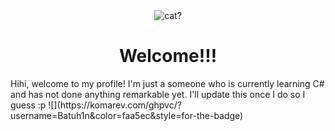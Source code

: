 <div align="center">
 <img src="maxwell-spinning.gif" alt="cat?">
 <h1>Welcome!!!</h1>
</div>
Hihi, welcome to my profile! I'm just a someone who is currently learning C# and has not done anything remarkable yet. I'll update this once I do so I guess :p
![](https://komarev.com/ghpvc/?username=Batuh1n&color=faa5ec&style=for-the-badge)
